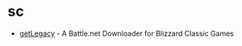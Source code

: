 # sc

- [getLegacy](https://htmlpreview.github.io/?https://raw.githubusercontent.com/MikaMika/sc/refs/heads/main/blizzard-dl.html) - A Battle.net Downloader for Blizzard Classic Games
